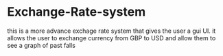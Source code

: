 # Exchange-Rate-system

this is a more advance exchage rate system that gives the user a gui UI.
it allows the user to exchange currency from GBP to USD and allow them to see a graph of past falls
